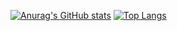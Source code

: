 [![Anurag's GitHub stats](https://github-readme-stats.vercel.app/api?username=Speechless22&show_icons=true&theme=transparent)](https://github.com/anuraghazra/github-readme-stats)
[![Top Langs](https://github-readme-stats.vercel.app/api/top-langs/?username=Speechless22&layout=default&theme=transparent)](https://github.com/anuraghazra/github-readme-stats)
